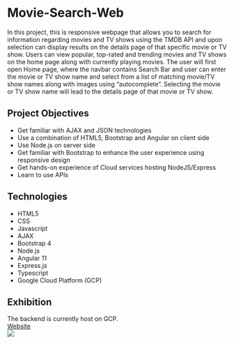 # Movie-Search-Web
In this project, this is responsive webpage that allows you to search for information regarding
movies and TV shows using the TMDB API and upon selection can display results on the details
page of that specific movie or TV show. Users can view popular, top-rated and trending movies and
TV shows on the home page along with currently playing movies. The user will first open Home page, where the navbar contains Search Bar and user can enter the
movie or TV show name and select from a list of matching movie/TV show names along with
images using “autocomplete”. Selecting the movie or TV show name will lead to the details page
of that movie or TV show.

## Project Objectives
* Get familiar with AJAX and JSON technologies
* Use a combination of HTML5, Bootstrap and Angular on client side
* Use Node.js on server side
* Get familiar with Bootstrap to enhance the user experience using responsive design
* Get hands-on experience of Cloud services hosting NodeJS/Express 
* Learn to use APIs

## Technologies
* HTML5
* CSS
* Javascript
* AJAX
* Bootstrap 4
* Node.js
* Angular 11
* Express.js
* Typescript
* Google Cloud Platform (GCP)

## Exhibition
The backend is currently host on GCP.<br>
<a href="https://movie-web-angular.wl.r.appspot.com/"> Website</a> <br>
<img src="https://drive.google.com/uc?export=view&id=19G_mKLVkhYZMy__886IuEG2ncCPePuQ1" /> 
